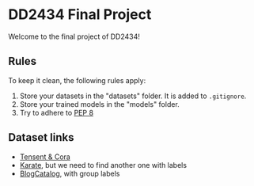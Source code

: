 # DD2434 Final Project

Welcome to the final project of DD2434!

## Rules

To keep it clean, the following rules apply:

1. Store your datasets in the "datasets" folder. It is added to `.gitignore`.
2. Store your trained models in the "models" folder.
3. Try to adhere to [PEP 8](https://peps.python.org/pep-0008/#function-and-variable-names)

## Dataset links

- [Tensent & Cora](https://github.com/feixyz10/network-representation-learning)
- [Karate](https://networkrepository.com/soc-karate.php), but we need to find another one with labels
- [BlogCatalog](http://datasets.syr.edu/datasets/BlogCatalog.html), with group labels